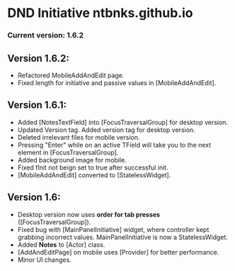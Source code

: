 # DND Initiative ntbnks.github.io
### Current version: 1.6.2

## Version 1.6.2:
- Refactored MobileAddAndEdit page.
- Fixed length for initiative and passive values in [MobileAddAndEdit].

## Version 1.6.1:
- Added [NotesTextField] into [FocusTraversalGroup] for desktop version.
- Updated Version tag. Added version tag for desktop version.
- Deleted irrelevant files for mobile version.
- Pressing "Enter" while on an active TField will take you to the next element in [FocusTraversalGroup].  
- Added background image for mobile.
- Fixed fInit not beign set to true after successful init.
- [MobileAddAndEdit] converted to [StatelessWidget].

## Version 1.6:
- Desktop version now uses **order for tab presses** ([FocusTraversalGroup]).
- Fixed bug with [MainPanelInitiative] widget, where controller kept grabbing incorrect values. MainPanelInitiative is now a StatelessWidget.
- Added **Notes** to [Actor] class.
- [AddAndEditPage] on mobile uses [Provider] for better performance.
- Minor UI changes.
